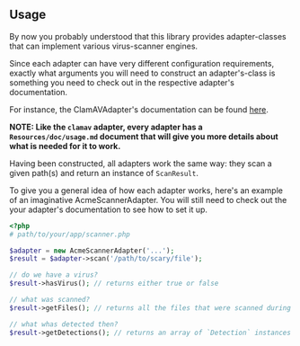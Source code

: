 ## Usage

By now you probably understood that this library provides adapter-classes that can implement various virus-scanner engines.

Since each adapter can have very different configuration requirements, exactly what arguments you will need to construct an
adapter's-class is something you need to check out in the respective adapter's documentation.

For instance, the ClamAVAdapter's documentation can be found [here](https://github.com/cleentfaar/tissue-clamav-adapter/Resources/doc/usage.md).

**NOTE: Like the `clamav` adapter, every adapter has a `Resources/doc/usage.md` document that will give you more details about what is needed for it to work.**

Having been constructed, all adapters work the same way: they scan a given path(s) and return an instance of `ScanResult`.

To give you a general idea of how each adapter works, here's an example of an imaginative AcmeScannerAdapter.
You will still need to check out the your adapter's documentation to see how to set it up.

```php
<?php
# path/to/your/app/scanner.php

$adapter = new AcmeScannerAdapter('...');
$result = $adapter->scan('/path/to/scary/file');

// do we have a virus?
$result->hasVirus(); // returns either true or false

// what was scanned?
$result->getFiles(); // returns all the files that were scanned during the operation, as an array of strings (absolute paths)

// what whas detected then?
$result->getDetections(); // returns an array of `Detection` instances if one or more viruses were detected
```
